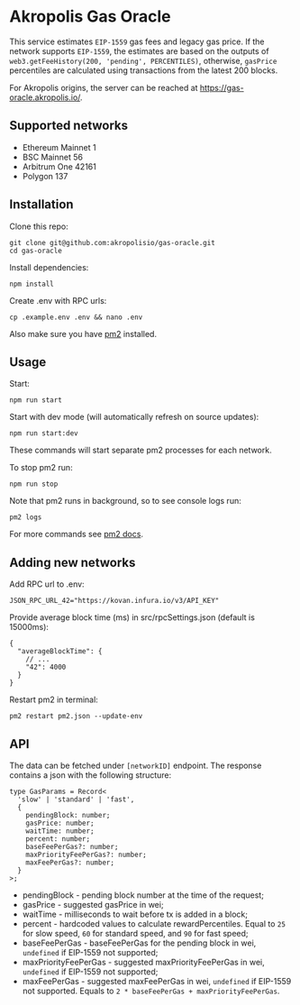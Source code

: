 # Akropolis Gas Oracle
This service estimates `EIP-1559` gas fees and legacy gas price.
If the network supports `EIP-1559`, the estimates are based on the outputs of `web3.getFeeHistory(200, 'pending', PERCENTILES)`, otherwise, `gasPrice` percentiles are calculated using transactions from the latest 200 blocks.

For Akropolis origins, the server can be reached at https://gas-oracle.akropolis.io/.

## Supported networks
- Ethereum Mainnet 1
- BSC Mainnet 56
- Arbitrum One 42161
- Polygon 137

## Installation
Clone this repo:

```
git clone git@github.com:akropolisio/gas-oracle.git
cd gas-oracle
```

Install dependencies:

```
npm install
```

Create .env with RPC urls:
```
cp .example.env .env && nano .env
```

Also make sure you have [pm2](https://pm2.keymetrics.io/) installed.

## Usage
Start:

```
npm run start
```

Start with dev mode (will automatically refresh on source updates):

```
npm run start:dev
```

These commands will start separate pm2 processes for each network.

To stop pm2 run:

```
npm run stop
``` 
Note that pm2 runs in background, so to see console logs run:
```
pm2 logs
```
For more commands see [pm2 docs](https://pm2.keymetrics.io/docs/usage/quick-start/).

## Adding new networks
Add RPC url to .env:
```
JSON_RPC_URL_42="https://kovan.infura.io/v3/API_KEY"
```
Provide average block time (ms) in src/rpcSettings.json (default is 15000ms):
```
{
  "averageBlockTime": {
    // ...
    "42": 4000
  }
}
```
Restart pm2 in terminal:
```
pm2 restart pm2.json --update-env
```

## API
The data can be fetched under `[networkID]` endpoint. The response contains a json with the following structure:
```
type GasParams = Record<
  'slow' | 'standard' | 'fast',
  {
    pendingBlock: number;
    gasPrice: number;
    waitTime: number;
    percent: number;
    baseFeePerGas?: number;
    maxPriorityFeePerGas?: number;
    maxFeePerGas?: number;
  }
>;
```
- pendingBlock - pending block number at the time of the request;
- gasPrice - suggested gasPrice in wei;
- waitTime - milliseconds to wait before tx is added in a block;
- percent - hardcoded values to calculate rewardPercentiles. Equal to `25` for slow speed, `60` for standard speed, and `90` for fast speed;
- baseFeePerGas - baseFeePerGas for the pending block in wei, `undefined` if EIP-1559 not supported;
- maxPriorityFeePerGas - suggested maxPriorityFeePerGas in wei, `undefined` if EIP-1559 not supported;
- maxFeePerGas - suggested maxFeePerGas in wei, `undefined` if EIP-1559 not supported. Equals to `2 * baseFeePerGas + maxPriorityFeePerGas`.
